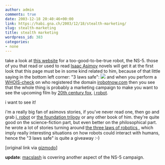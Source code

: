 ```yaml
---
author: admin
comments: true
date: 2003-12-18 20:40:46+00:00
link: https://habi.gna.ch/2003/12/18/stealth-marketing/
slug: stealth-marketing
title: stealth marketing
wordpress_id: 383
categories:
- none
---
```


take a look at [this website](http://www.irobotnow.com/index.php) for a too-good-to-be-true robot, the NS-5.
those of you that read or used to read [Isaac Asimov](http://www.asimovonline.com/) novels will get it at the first look that this page must be in some kind related to him, because of that little saying in the bottom left corner: "3 laws safe": ![](https://habi.gna.ch/blog/images/3lawssafe.jpg)
and when you perform a [WHOIS-check](http://www.register.com/whois-results.cgi?be5dfbe7d0268a14b7519d86cab1c8d185b19eb43af1a3791cd32882dd7a6f9a1f76ed8c3c055feea42e5da4a5c8bac4) on who registered the domain [irobotnow.com](http://www.irobotnow.com/index.php) then you see that the whole thing is probably a marketing campaign to make you want to see the upcoming film by [20th century fox](http://www.fox.com/home.htm), [i robot](http://www.imdb.com/title/tt0343818/).

i want to see it! 

i'm a really big fan of asimovs stories, if you've never read one, then go and grab [i, robot](http://www.buchkatalog.de/kod-bin/isuche.cgi?dbname=Buchkatalog&lang=deutsch&uid=butotest-18122003-22251000&caller=butotest&usecookie=ja&AU=asimov&aktion=next&bereich3=8-8) or [the foundation trilogy](http://www.buchkatalog.de/kod-bin/isuche.cgi?dbname=Buchkatalog&lang=deutsch&uid=butotest-18122003-22251000&caller=butotest&usecookie=ja&AU=asimov&aktion=next&bereich3=6-6) or any other book of him. they're quite good on the science-fiction part, but even better on the philosophical part. 
he wrote a lot of stories turning around [the three laws of robotics ](http://www.asimovonline.com/asimov_FAQ.html#series13), which imply really interesting situations on how robots could interact with humans, hence the "3 laws safe" is quite a giveaway :-)

[original link via [gizmodo](http://www.gizmodo.com/archives/011297.php)]


**update**: [macslash](http://macslash.org/article.pl?sid=03/12/19/0939217&mode=thread) is covering another aspect of the NS-5 campaign.
